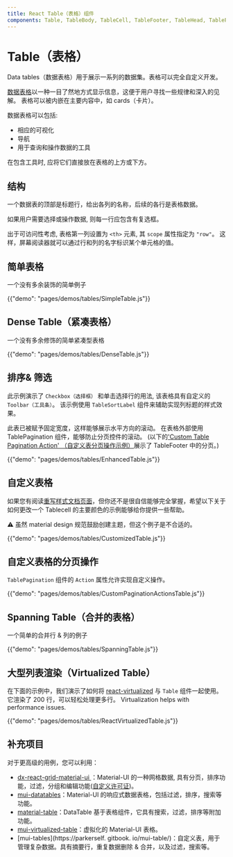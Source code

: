 ```yaml
---
title: React Table（表格）组件
components: Table, TableBody, TableCell, TableFooter, TableHead, TablePagination, TableRow, TableSortLabel
---
```


# Table（表格）

<p class="description">Data tables（数据表格）用于展示一系列的数据集。表格可以完全自定义开发。</p>

[数据表格](https://material.io/design/components/data-tables.html)以一种一目了然地方式显示信息，这便于用户寻找一些规律和深入的见解。 表格可以被内嵌在主要内容中，如 cards（卡片）。

数据表格可以包括:

- 相应的可视化
- 导航
- 用于查询和操作数据的工具

在包含工具时, 应将它们直接放在表格的上方或下方。

## 结构

一个数据表的顶部是标题行，给出各列的名称，后续的各行是表格数据。

如果用户需要选择或操作数据, 则每一行应包含有复选框。

出于可访问性考虑, 表格第一列设置为 `<th>` 元素, 其 `scope` 属性指定为 `"row"`。 这样，屏幕阅读器就可以通过行和列的名字标识某个单元格的值。

## 简单表格

一个没有多余装饰的简单例子

{{"demo": "pages/demos/tables/SimpleTable.js"}}

## Dense Table（紧凑表格）

一个没有多余修饰的简单紧凑型表格

{{"demo": "pages/demos/tables/DenseTable.js"}}

## 排序& 筛选

此示例演示了 `Checkbox（选择框）` 和单击选择行的用法, 该表格具有自定义的 `Toolbar（工具条）`。 该示例使用 `TableSortLabel` 组件来辅助实现列标题的样式效果。

此表已被赋予固定宽度，这样能够展示水平方向的滚动。 在表格外部使用 TablePagination 组件，能够防止分页控件的滚动。 (以下的['Custom Table Pagination Action' （自定义表分页操作示例）](#custom-table-pagination-action)展示了 TableFooter 中的分页。)

{{"demo": "pages/demos/tables/EnhancedTable.js"}}

## 自定义表格

如果您有阅读[重写样式文档页面](/customization/overrides/)，但你还不是很自信能够完全掌握，希望以下关于如何更改一个 Tablecell 的主要颜色的示例能够给你提供一些帮助。

⚠️ 虽然 material design 规范鼓励创建主题，但这个例子是不合适的。

{{"demo": "pages/demos/tables/CustomizedTable.js"}}

## 自定义表格的分页操作

`TablePagination` 组件的 `Action` 属性允许实现自定义操作。

{{"demo": "pages/demos/tables/CustomPaginationActionsTable.js"}}

## Spanning Table（合并的表格）

一个简单的合并行 & 列的例子

{{"demo": "pages/demos/tables/SpanningTable.js"}}

## 大型列表渲染（Virtualized Table）

在下面的示例中，我们演示了如何将 [react-virtualized](https://github.com/bvaughn/react-virtualized) 与 `Table` 组件一起使用。 它渲染了 200 行，可以轻松处理更多行。 Virtualization helps with performance issues.

{{"demo": "pages/demos/tables/ReactVirtualizedTable.js"}}

## 补充项目

对于更高级的用例，您可以利用：

- [ dx-react-grid-material-ui ](https://devexpress.github.io/devextreme-reactive/react/grid/)：Material-UI 的一种网格数据, 具有分页，排序功能，过滤，分组和编辑功能([自定义许可证](https://js.devexpress.com/licensing/))。
- [mui-datatables](https://github.com/gregnb/mui-datatables)：Material-UI 的响应式数据表格，包括过滤，排序，搜索等功能。
- [material-table](https://github.com/mbrn/material-table)：DataTable 基于表格组件，它具有搜索，过滤，排序等附加功能。
- [mui-virtualized-table](https://github.com/techniq/mui-virtualized-table)：虚拟化的 Material-UI 表格。
- [mui-tables](https://parkerself. gitbook. io/mui-table/)：自定义表，用于管理复杂数据。具有摘要行，重复数据删除 & 合并，以及过滤，搜索等。
